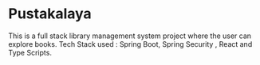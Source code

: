 # Pustakalaya

This is a full stack library management system project where the user can explore books.
Tech Stack used : Spring Boot, Spring Security , React and Type Scripts.
